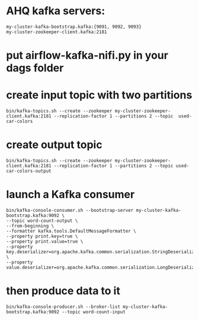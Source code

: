 # AHQ kafka servers: 

    my-cluster-kafka-bootstrap.kafka:{9091, 9092, 9093}
    my-cluster-zookeeper-client.kafka:2181

# put airflow-kafka-nifi.py in your dags folder

# create input topic with two partitions

    bin/kafka-topics.sh --create --zookeeper my-cluster-zookeeper-client.kafka:2181 --replication-factor 1 --partitions 2 --topic  used-car-colors

# create output topic

    bin/kafka-topics.sh --create --zookeeper my-cluster-zookeeper-client.kafka:2181 --replication-factor 1 --partitions 2 --topic used-car-colors-output

# launch a Kafka consumer

    bin/kafka-console-consumer.sh --bootstrap-server my-cluster-kafka-bootstrap.kafka:9092 \
    --topic word-count-output \
    --from-beginning \
    --formatter kafka.tools.DefaultMessageFormatter \
    --property print.key=true \
    --property print.value=true \
    --property key.deserializer=org.apache.kafka.common.serialization.StringDeserializer \
    --property value.deserializer=org.apache.kafka.common.serialization.LongDeserializer

# then produce data to it

    bin/kafka-console-producer.sh --broker-list my-cluster-kafka-bootstrap.kafka:9092 --topic word-count-input

